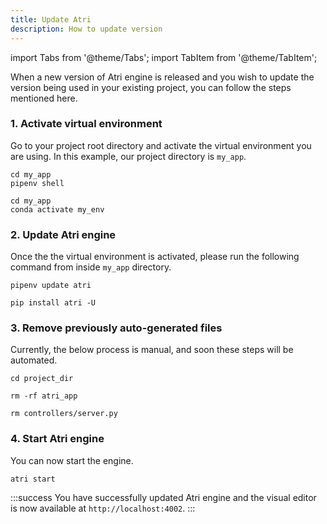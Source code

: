 ```yaml
---
title: Update Atri
description: How to update version
---
```

import Tabs from '@theme/Tabs';
import TabItem from '@theme/TabItem';

When a new version of Atri engine is released and you wish to update the version being used in your existing project, you can follow the steps mentioned here. 

### 1. Activate virtual environment

Go to your project root directory and activate the virtual environment you are using. In this example, our project directory is `my_app`. 

<Tabs>
<TabItem value="pipenv" label="pipenv" default>

```
cd my_app
pipenv shell
```

</TabItem>
<TabItem value="conda" label="conda">

```
cd my_app
conda activate my_env
```

</TabItem>
</Tabs>

### 2. Update Atri engine 

Once the the virtual environment is activated, please run the following command from inside `my_app` directory.

<Tabs>
<TabItem value="pipenv" label="pipenv" default>

```
pipenv update atri
```

</TabItem>
<TabItem value="conda" label="conda">

```
pip install atri -U
```

</TabItem>
</Tabs>

### 3. Remove previously auto-generated files 

Currently, the below process is manual, and soon these steps will be automated.

```shell
cd project_dir

rm -rf atri_app

rm controllers/server.py
```

### 4. Start Atri engine 

You can now start the engine. 

```shell
atri start
```

:::success
You have successfully updated Atri engine and the visual editor is now available at `http://localhost:4002`.
:::